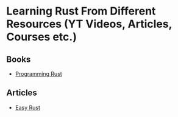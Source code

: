 # Learning Rust From Different Resources (YT Videos, Articles, Courses etc.)

## Books
- [Programming Rust](https://www.oreilly.com/library/view/programming-rust-2nd/9781492052586/)

## Articles
- [Easy Rust](https://dhghomon.github.io/easy_rust/Chapter_0.html)
